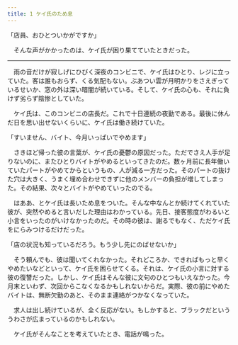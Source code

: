 ```yaml
---
title: 1 ケイ氏のため息
---
```


「店員、おひとついかがですか」

　そんな声がかかったのは、ケイ氏が困り果てていたときだった。

---

　雨の音だけが寂しげにひびく深夜のコンビニで、ケイ氏はひとり、レジに立っていた。客は誰もおらず、くる気配もない。ぶあつい雲が月明かりをさえぎっているせいか、窓の外は深い暗闇が続いている。そして、ケイ氏の心も、それに負けず劣らず陰惨としていた。

　ケイ氏は、このコンビニの店長だ。これで十日連続の夜勤である。最後に休んだ日を思い出せないくらいに、ケイ氏は働き続けていた。

「すいません、バイト、今月いっぱいでやめます」

　さきほど帰った彼の言葉が、ケイ氏の憂鬱の原因だった。ただでさえ人手が足りないのに、またひとりバイトがやめるといってきたのだ。数ヶ月前に長年働いていたパートがやめてからというもの、人が減る一方だった。そのパートの抜けた穴は大きく、うまく埋め合わせできずに他のメンバーの負担が増してしまった。その結果、次々とバイトがやめていったのでる。

　はああ、とケイ氏は長いため息をついた。そんな中なんとか続けてくれていた彼が、突然やめると言いだした理由はわかっている。先日、接客態度がわるいと小言をいったのがいけなかったのだ。その時の彼は、謝るでもなく、ただケイ氏をにらみつけるだけだった。

「店の状況も知っているだろう。もう少し先にのばせないか」

　そう頼んでも、彼は聞いてくれなかった。それどころか、できればもっと早くやめたいなどといって、ケイ氏を困らせてくる。それは、ケイ氏の小言に対する彼の復讐だった。しかし、ケイ氏はそんな彼に文句のひとつもいえなかった。今月末といわず、次回からこなくなるかもしれないからだ。実際、彼の前にやめたバイトは、無断欠勤のあと、そのまま連絡がつかなくなっていた。

　求人は出し続けているが、全く反応がない。もしかすると、ブラックだといううわさが広まっているのかもしれない。

　ケイ氏がそんなことを考えていたとき、電話が鳴った。
